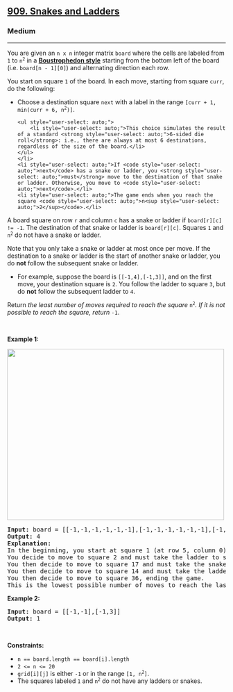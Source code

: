<h2><a href="https://leetcode.com/problems/snakes-and-ladders/">909. Snakes and Ladders</a></h2><h3>Medium</h3><hr><div style="user-select: auto;"><p style="user-select: auto;">You are given an <code style="user-select: auto;">n x n</code> integer matrix <code style="user-select: auto;">board</code> where the cells are labeled from <code style="user-select: auto;">1</code> to <code style="user-select: auto;">n<sup style="user-select: auto;">2</sup></code> in a <a href="https://en.wikipedia.org/wiki/Boustrophedon" target="_blank" style="user-select: auto;"><strong style="user-select: auto;">Boustrophedon style</strong></a> starting from the bottom left of the board (i.e. <code style="user-select: auto;">board[n - 1][0]</code>) and alternating direction each row.</p>

<p style="user-select: auto;">You start on square <code style="user-select: auto;">1</code> of the board. In each move, starting from square <code style="user-select: auto;">curr</code>, do the following:</p>

<ul style="user-select: auto;">
	<li style="user-select: auto;">Choose a destination square <code style="user-select: auto;">next</code> with a label in the range <code style="user-select: auto;">[curr + 1, min(curr + 6, n<sup style="user-select: auto;">2</sup>)]</code>.

	<ul style="user-select: auto;">
		<li style="user-select: auto;">This choice simulates the result of a standard <strong style="user-select: auto;">6-sided die roll</strong>: i.e., there are always at most 6 destinations, regardless of the size of the board.</li>
	</ul>
	</li>
	<li style="user-select: auto;">If <code style="user-select: auto;">next</code> has a snake or ladder, you <strong style="user-select: auto;">must</strong> move to the destination of that snake or ladder. Otherwise, you move to <code style="user-select: auto;">next</code>.</li>
	<li style="user-select: auto;">The game ends when you reach the square <code style="user-select: auto;">n<sup style="user-select: auto;">2</sup></code>.</li>
</ul>

<p style="user-select: auto;">A board square on row <code style="user-select: auto;">r</code> and column <code style="user-select: auto;">c</code> has a snake or ladder if <code style="user-select: auto;">board[r][c] != -1</code>. The destination of that snake or ladder is <code style="user-select: auto;">board[r][c]</code>. Squares <code style="user-select: auto;">1</code> and <code style="user-select: auto;">n<sup style="user-select: auto;">2</sup></code> do not have a snake or ladder.</p>

<p style="user-select: auto;">Note that you only take a snake or ladder at most once per move. If the destination to a snake or ladder is the start of another snake or ladder, you do <strong style="user-select: auto;">not</strong> follow the subsequent&nbsp;snake or ladder.</p>

<ul style="user-select: auto;">
	<li style="user-select: auto;">For example, suppose the board is <code style="user-select: auto;">[[-1,4],[-1,3]]</code>, and on the first move, your destination square is <code style="user-select: auto;">2</code>. You follow the ladder to square <code style="user-select: auto;">3</code>, but do <strong style="user-select: auto;">not</strong> follow the subsequent ladder to <code style="user-select: auto;">4</code>.</li>
</ul>

<p style="user-select: auto;">Return <em style="user-select: auto;">the least number of moves required to reach the square </em><code style="user-select: auto;">n<sup style="user-select: auto;">2</sup></code><em style="user-select: auto;">. If it is not possible to reach the square, return </em><code style="user-select: auto;">-1</code>.</p>

<p style="user-select: auto;">&nbsp;</p>
<p style="user-select: auto;"><strong style="user-select: auto;">Example 1:</strong></p>
<img alt="" src="https://assets.leetcode.com/uploads/2018/09/23/snakes.png" style="width: 500px; height: 394px; user-select: auto;">
<pre style="user-select: auto;"><strong style="user-select: auto;">Input:</strong> board = [[-1,-1,-1,-1,-1,-1],[-1,-1,-1,-1,-1,-1],[-1,-1,-1,-1,-1,-1],[-1,35,-1,-1,13,-1],[-1,-1,-1,-1,-1,-1],[-1,15,-1,-1,-1,-1]]
<strong style="user-select: auto;">Output:</strong> 4
<strong style="user-select: auto;">Explanation:</strong> 
In the beginning, you start at square 1 (at row 5, column 0).
You decide to move to square 2 and must take the ladder to square 15.
You then decide to move to square 17 and must take the snake to square 13.
You then decide to move to square 14 and must take the ladder to square 35.
You then decide to move to square 36, ending the game.
This is the lowest possible number of moves to reach the last square, so return 4.
</pre>

<p style="user-select: auto;"><strong style="user-select: auto;">Example 2:</strong></p>

<pre style="user-select: auto;"><strong style="user-select: auto;">Input:</strong> board = [[-1,-1],[-1,3]]
<strong style="user-select: auto;">Output:</strong> 1
</pre>

<p style="user-select: auto;">&nbsp;</p>
<p style="user-select: auto;"><strong style="user-select: auto;">Constraints:</strong></p>

<ul style="user-select: auto;">
	<li style="user-select: auto;"><code style="user-select: auto;">n == board.length == board[i].length</code></li>
	<li style="user-select: auto;"><code style="user-select: auto;">2 &lt;= n &lt;= 20</code></li>
	<li style="user-select: auto;"><code style="user-select: auto;">grid[i][j]</code> is either <code style="user-select: auto;">-1</code> or in the range <code style="user-select: auto;">[1, n<sup style="user-select: auto;">2</sup>]</code>.</li>
	<li style="user-select: auto;">The squares labeled <code style="user-select: auto;">1</code> and <code style="user-select: auto;">n<sup style="user-select: auto;">2</sup></code> do not have any ladders or snakes.</li>
</ul>
</div>